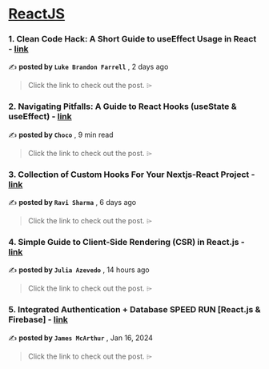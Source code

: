 
<h1><a href=https://medium.com/tag/reactjs/recommended target="_blank" rel="noopener noreferrer">ReactJS</a></h1>
<h3>1. Clean Code Hack: A Short Guide to useEffect Usage in React - <a href=https://medium.com/itnext/clean-code-hack-a-short-guide-to-useeffect-usage-in-react-a0a75d189fdc?source=tag_recommended_feed---------0-84----------reactjs----------6852e923_fb7c_4251_9c15_ba2e719452ec------- target="_blank" rel="noopener noreferrer">link</a></h3>

✍️ **posted by `Luke Brandon Farrell`** <date> , 2 days ago</date>

<blockquote>Click the link to check out the post. ⌲</blockquote>

<h3>2. Navigating Pitfalls: A Guide to React Hooks (useState & useEffect) - <a href=https://medium.com/@Choco23/navigating-pitfalls-a-guide-to-react-hooks-usestate-useeffect-2aa2d1eca746?source=tag_recommended_feed---------1-107----------reactjs----------6852e923_fb7c_4251_9c15_ba2e719452ec------- target="_blank" rel="noopener noreferrer">link</a></h3>

✍️ **posted by `Choco`** <date> , 9 min read</date>

<blockquote>Click the link to check out the post. ⌲</blockquote>

<h3>3. Collection of Custom Hooks For Your Nextjs-React Project - <a href=https://medium.com/javascript-in-plain-english/collection-of-custom-hooks-for-your-nextjs-react-project-1779379e6f4a?source=tag_recommended_feed---------2-85----------reactjs----------6852e923_fb7c_4251_9c15_ba2e719452ec------- target="_blank" rel="noopener noreferrer">link</a></h3>

✍️ **posted by `Ravi Sharma`** <date> , 6 days ago</date>

<blockquote>Click the link to check out the post. ⌲</blockquote>

<h3>4. Simple Guide to Client-Side Rendering (CSR) in React.js - <a href=https://medium.com/@juliabeatrizazt/simple-guide-to-client-side-rendering-csr-in-react-js-9eb019cb6d73?source=tag_recommended_feed---------3-84----------reactjs----------6852e923_fb7c_4251_9c15_ba2e719452ec------- target="_blank" rel="noopener noreferrer">link</a></h3>

✍️ **posted by `Julia Azevedo`** <date> , 14 hours ago</date>

<blockquote>Click the link to check out the post. ⌲</blockquote>

<h3>5. Integrated Authentication + Database SPEED RUN [React.js & Firebase] - <a href=https://medium.com/dev-genius/integrated-authentication-database-speed-run-react-js-firebase-39f577d28666?source=tag_recommended_feed---------4-107----------reactjs----------6852e923_fb7c_4251_9c15_ba2e719452ec------- target="_blank" rel="noopener noreferrer">link</a></h3>

✍️ **posted by `James McArthur`** <date> , Jan 16, 2024</date>

<blockquote>Click the link to check out the post. ⌲</blockquote>

